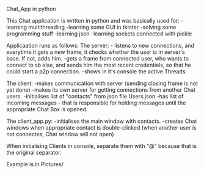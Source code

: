 Chat_App in python

This Chat application is written in python and was basically used for:
-learning multithreading
-learning some GUI in tkinter
-solving some programming stuff
-learning json
-learning sockets connected with pickle

Applicaation runs as follows:
The server:
	- listens to new connections, and everytime it gets a new frame, it checks whether the user is in server's base. If not, adds him.
	-gets a frame from connected user, who wants to connect to sb else, and sends him the most recent credentials, so that he could start a p2p connection.
	-shows in it's console the active Threads.

The client:
	-makes communication with server (sending closing frame is not yet done)
	-makes its own server for getting connections from another Chat users.
	-initialises list of "contacts" from json file Users.json
	-has list of incoming messages - that is responsible for holding messages until the appropriate Chat Box is opened.

The client_app.py:
	-initialises the main window with contacts.
	-creates Chat windows when appropriate contact is double-clicked (when another user is not connectes, Chat window will not open)


When initialising Clients in console, separate them with "@" because that is the original separator.

Example is in Pictures/

